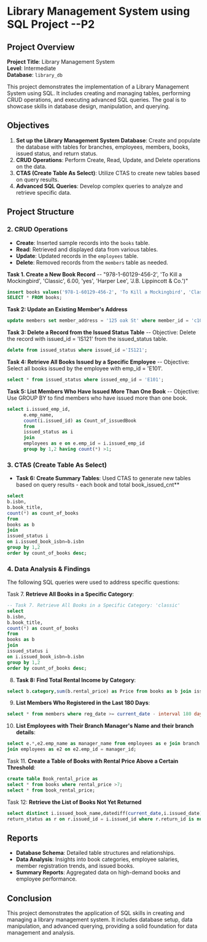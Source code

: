 # Library Management System using SQL Project --P2

## Project Overview

**Project Title**: Library Management System  
**Level**: Intermediate  
**Database**: `library_db`

This project demonstrates the implementation of a Library Management System using SQL. It includes creating and managing tables, performing CRUD operations, and executing advanced SQL queries. The goal is to showcase skills in database design, manipulation, and querying.


## Objectives

1. **Set up the Library Management System Database**: Create and populate the database with tables for branches, employees, members, books, issued status, and return status.
2. **CRUD Operations**: Perform Create, Read, Update, and Delete operations on the data.
3. **CTAS (Create Table As Select)**: Utilize CTAS to create new tables based on query results.
4. **Advanced SQL Queries**: Develop complex queries to analyze and retrieve specific data.

## Project Structure

### 2. CRUD Operations

- **Create**: Inserted sample records into the `books` table.
- **Read**: Retrieved and displayed data from various tables.
- **Update**: Updated records in the `employees` table.
- **Delete**: Removed records from the `members` table as needed.

**Task 1. Create a New Book Record**
-- "978-1-60129-456-2', 'To Kill a Mockingbird', 'Classic', 6.00, 'yes', 'Harper Lee', 'J.B. Lippincott & Co.')"

```sql
insert books values('978-1-60129-456-2', 'To Kill a Mockingbird', 'Classic', 6.00, 'yes', 'Harper Lee', 'J.B. Lippincott & Co.');
SELECT * FROM books;
```
**Task 2: Update an Existing Member's Address**

```sql
update members set member_address = '125 oak St' where member_id = 'c101';
```

**Task 3: Delete a Record from the Issued Status Table**
-- Objective: Delete the record with issued_id = 'IS121' from the issued_status table.

```sql
delete from issued_status where issued_id ='IS121';
```

**Task 4: Retrieve All Books Issued by a Specific Employee**
-- Objective: Select all books issued by the employee with emp_id = 'E101'.
```sql
select * from issued_status where issued_emp_id = 'E101';
```


**Task 5: List Members Who Have Issued More Than One Book**
-- Objective: Use GROUP BY to find members who have issued more than one book.

```sql
select i.issued_emp_id,
	  e.emp_name,
      count(i.issued_id) as Count_of_issuedBook  
      from 
      issued_status as i  
      join 
      employees as e on e.emp_id = i.issued_emp_id
      group by 1,2 having count(*) >1;
```

### 3. CTAS (Create Table As Select)

- **Task 6: Create Summary Tables**: Used CTAS to generate new tables based on query results - each book and total book_issued_cnt**

```sql
select 
b.isbn,
b.book_title,
count(*) as count_of_books 
from 
books as b 
join 
issued_status i 
on i.issued_book_isbn=b.isbn 
group by 1,2 
order by count_of_books desc;
```


### 4. Data Analysis & Findings

The following SQL queries were used to address specific questions:

Task 7. **Retrieve All Books in a Specific Category**:

```sql
-- Task 7. Retrieve All Books in a Specific Category: 'classic'
select 
b.isbn,
b.book_title,
count(*) as count_of_books 
from 
books as b 
join 
issued_status i 
on i.issued_book_isbn=b.isbn 
group by 1,2 
order by count_of_books desc;
```

8. **Task 8: Find Total Rental Income by Category**:

```sql
select b.category,sum(b.rental_price) as Price from books as b join issued_status as i on i.issued_book_isbn=b.isbn group by 1;
```

9. **List Members Who Registered in the Last 180 Days**:
```sql
select * from members where reg_date >= current_date - interval 180 day ;
```

10. **List Employees with Their Branch Manager's Name and their branch details**:

```sql
select e.*,e2.emp_name as manager_name from employees as e join branch as b on b.branch_id = e.branch_id
join employees as e2 on e2.emp_id = manager_id;
```

Task 11. **Create a Table of Books with Rental Price Above a Certain Threshold**:
```sql
create table Book_rental_price as 
select * from books where rental_price >7;
select * from book_rental_price;
```

Task 12: **Retrieve the List of Books Not Yet Returned**
```sql
select distinct i.issued_book_name,datediff(current_date,i.issued_date) as delay_days,r.return_id from issued_status as i left join
return_status as r on r.issued_id = i.issued_id where r.return_id is null;
```

## Reports

- **Database Schema**: Detailed table structures and relationships.
- **Data Analysis**: Insights into book categories, employee salaries, member registration trends, and issued books.
- **Summary Reports**: Aggregated data on high-demand books and employee performance.

## Conclusion

This project demonstrates the application of SQL skills in creating and managing a library management system. It includes database setup, data manipulation, and advanced querying, providing a solid foundation for data management and analysis.
